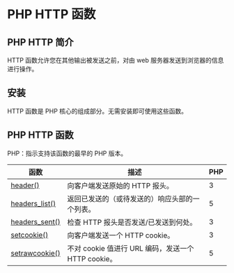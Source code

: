 # PHP HTTP 函数




## PHP HTTP 简介

HTTP 函数允许您在其他输出被发送之前，对由 web 服务器发送到浏览器的信息进行操作。

## 安装

HTTP 函数是 PHP 核心的组成部分。无需安装即可使用这些函数。

## PHP HTTP 函数

PHP：指示支持该函数的最早的 PHP 版本。

| 函数 | 描述 | PHP |
| --- | --- | --- |
| [header()](func_http_header.asp) | 向客户端发送原始的 HTTP 报头。 | 3 |
| [headers_list()](func_http_headers_list.asp) | 返回已发送的（或待发送的）响应头部的一个列表。 | 5 |
| [headers_sent()](func_http_headers_sent.asp) | 检查 HTTP 报头是否发送/已发送到何处。 | 3 |
| [setcookie()](func_http_setcookie.asp) | 向客户端发送一个 HTTP cookie。 | 3 |
| [setrawcookie()](func_http_setrawcookie.asp) | 不对 cookie 值进行 URL 编码，发送一个 HTTP cookie。 | 5 |




